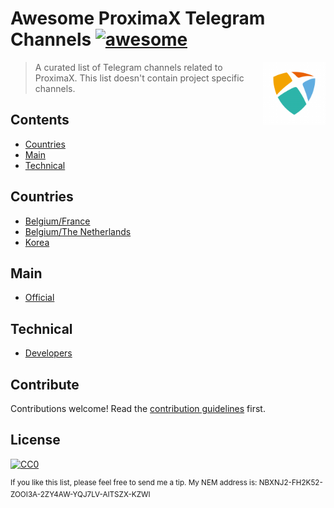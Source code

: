 # Awesome ProximaX Telegram Channels [![awesome](https://awesome.re/badge.svg)](https://awesome.re)

[<img src="https://github.com/Sateetje/awesome-proximax-telegram/blob/master/awesome-proximax.png" align="right" width="100">](https://nem.io)

> A curated list of Telegram channels related to ProximaX. This list doesn't contain project specific channels.

## Contents
* [Countries](#countries)
* [Main](#main)
* [Technical](#technical)

## Countries
* [Belgium/France](https://t.me/proximaxfrance)
* [Belgium/The Netherlands](https://t.me/proximaxdutch)
* [Korea](https://t.me/koreaproximax)

## Main
* [Official](https://t.me/ProximaXio)

## Technical
* [Developers](https://t.me/proximax_devs)

## Contribute
Contributions welcome! Read the [contribution guidelines](https://github.com/Sateetje/awesome-nem-telegram/blob/master/contributing.md) first.

## License
[![CC0](http://mirrors.creativecommons.org/presskit/buttons/88x31/svg/cc-zero.svg)](https://creativecommons.org/publicdomain/zero/1.0/)

<sup>If you like this list, please feel free to send me a tip. My NEM address is: NBXNJ2-FH2K52-ZOOI3A-2ZY4AW-YQJ7LV-AITSZX-KZWI</sup>
